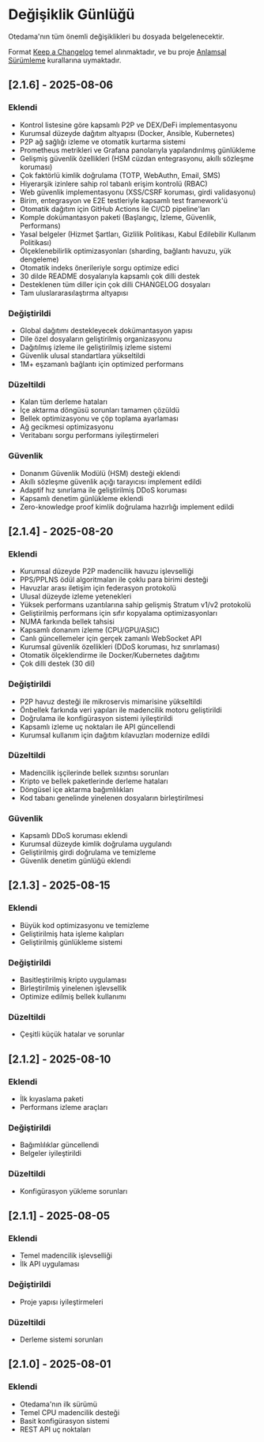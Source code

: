 # Değişiklik Günlüğü

Otedama'nın tüm önemli değişiklikleri bu dosyada belgelenecektir.

Format [Keep a Changelog](https://keepachangelog.com/tr/1.0.0/) temel alınmaktadır,
ve bu proje [Anlamsal Sürümleme](https://semver.org/lang/tr/) kurallarına uymaktadır.

## [2.1.6] - 2025-08-06

### Eklendi
- Kontrol listesine göre kapsamlı P2P ve DEX/DeFi implementasyonu
- Kurumsal düzeyde dağıtım altyapısı (Docker, Ansible, Kubernetes)
- P2P ağ sağlığı izleme ve otomatik kurtarma sistemi
- Prometheus metrikleri ve Grafana panolarıyla yapılandırılmış günlükleme
- Gelişmiş güvenlik özellikleri (HSM cüzdan entegrasyonu, akıllı sözleşme koruması)
- Çok faktörlü kimlik doğrulama (TOTP, WebAuthn, Email, SMS)
- Hiyerarşik izinlere sahip rol tabanlı erişim kontrolü (RBAC)
- Web güvenlik implementasyonu (XSS/CSRF koruması, girdi validasyonu)
- Birim, entegrasyon ve E2E testleriyle kapsamlı test framework'ü
- Otomatik dağıtım için GitHub Actions ile CI/CD pipeline'ları
- Komple dokümantasyon paketi (Başlangıç, İzleme, Güvenlik, Performans)
- Yasal belgeler (Hizmet Şartları, Gizlilik Politikası, Kabul Edilebilir Kullanım Politikası)
- Ölçeklenebilirlik optimizasyonları (sharding, bağlantı havuzu, yük dengeleme)
- Otomatik indeks önerileriyle sorgu optimize edici
- 30 dilde README dosyalarıyla kapsamlı çok dilli destek
- Desteklenen tüm diller için çok dilli CHANGELOG dosyaları
- Tam uluslararasılaştırma altyapısı

### Değiştirildi
- Global dağıtımı destekleyecek dokümantasyon yapısı
- Dile özel dosyaların geliştirilmiş organizasyonu
- Dağıtılmış izleme ile geliştirilmiş izleme sistemi
- Güvenlik ulusal standartlara yükseltildi
- 1M+ eşzamanlı bağlantı için optimized performans

### Düzeltildi
- Kalan tüm derleme hataları
- İçe aktarma döngüsü sorunları tamamen çözüldü
- Bellek optimizasyonu ve çöp toplama ayarlaması
- Ağ gecikmesi optimizasyonu
- Veritabanı sorgu performans iyileştirmeleri

### Güvenlik
- Donanım Güvenlik Modülü (HSM) desteği eklendi
- Akıllı sözleşme güvenlik açığı tarayıcısı implement edildi
- Adaptif hız sınırlama ile geliştirilmiş DDoS koruması
- Kapsamlı denetim günlükleme eklendi
- Zero-knowledge proof kimlik doğrulama hazırlığı implement edildi

## [2.1.4] - 2025-08-20

### Eklendi
- Kurumsal düzeyde P2P madencilik havuzu işlevselliği
- PPS/PPLNS ödül algoritmaları ile çoklu para birimi desteği
- Havuzlar arası iletişim için federasyon protokolü
- Ulusal düzeyde izleme yetenekleri
- Yüksek performans uzantılarına sahip gelişmiş Stratum v1/v2 protokolü
- Geliştirilmiş performans için sıfır kopyalama optimizasyonları
- NUMA farkında bellek tahsisi
- Kapsamlı donanım izleme (CPU/GPU/ASIC)
- Canlı güncellemeler için gerçek zamanlı WebSocket API
- Kurumsal güvenlik özellikleri (DDoS koruması, hız sınırlaması)
- Otomatik ölçeklendirme ile Docker/Kubernetes dağıtımı
- Çok dilli destek (30 dil)

### Değiştirildi
- P2P havuz desteği ile mikroservis mimarisine yükseltildi
- Önbellek farkında veri yapıları ile madencilik motoru geliştirildi
- Doğrulama ile konfigürasyon sistemi iyileştirildi
- Kapsamlı izleme uç noktaları ile API güncellendi
- Kurumsal kullanım için dağıtım kılavuzları modernize edildi

### Düzeltildi
- Madencilik işçilerinde bellek sızıntısı sorunları
- Kripto ve bellek paketlerinde derleme hataları
- Döngüsel içe aktarma bağımlılıkları
- Kod tabanı genelinde yinelenen dosyaların birleştirilmesi

### Güvenlik
- Kapsamlı DDoS koruması eklendi
- Kurumsal düzeyde kimlik doğrulama uygulandı
- Geliştirilmiş girdi doğrulama ve temizleme
- Güvenlik denetim günlüğü eklendi

## [2.1.3] - 2025-08-15

### Eklendi
- Büyük kod optimizasyonu ve temizleme
- Geliştirilmiş hata işleme kalıpları
- Geliştirilmiş günlükleme sistemi

### Değiştirildi
- Basitleştirilmiş kripto uygulaması
- Birleştirilmiş yinelenen işlevsellik
- Optimize edilmiş bellek kullanımı

### Düzeltildi
- Çeşitli küçük hatalar ve sorunlar

## [2.1.2] - 2025-08-10

### Eklendi
- İlk kıyaslama paketi
- Performans izleme araçları

### Değiştirildi
- Bağımlılıklar güncellendi
- Belgeler iyileştirildi

### Düzeltildi
- Konfigürasyon yükleme sorunları

## [2.1.1] - 2025-08-05

### Eklendi
- Temel madencilik işlevselliği
- İlk API uygulaması

### Değiştirildi
- Proje yapısı iyileştirmeleri

### Düzeltildi
- Derleme sistemi sorunları

## [2.1.0] - 2025-08-01

### Eklendi
- Otedama'nın ilk sürümü
- Temel CPU madencilik desteği
- Basit konfigürasyon sistemi
- REST API uç noktaları